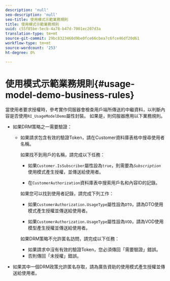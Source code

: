 ```yaml
---
description: 'null'
seo-description: 'null'
seo-title: 使用模式示範業務規則
title: 使用模式示範業務規則
uuid: c55f85be-5ecb-4a78-b47d-7001ec207d3a
translation-type: tm+mt
source-git-commit: 29bc8323460d9be0fce66cbea7c6fce46df20d61
workflow-type: tm+mt
source-wordcount: '253'
ht-degree: 0%

---
```



# 使用模式示範業務規則{#usage-model-demo-business-rules}

當使用者要求授權時，參考實作伺服器會檢查用戶端所傳送的中繼資料，以判斷內容是否使用`RI_UsageModelDemo`屬性封裝。 如果是，則伺服器應用以下業務規則。

* 如果DRM策略之一需要驗證：

   * 如果請求包含有效的驗證Token，請在Customer資料庫表格中搜尋使用者名稱。

      如果找不到用戶的名稱，請完成以下任務：

      * 如果`Customer.IsSubscriber`屬性設為`true`，則需要為&#x200B;*`Subscription`*&#x200B;使用模式產生授權，並傳送給使用者。

      * 在`CustomerAuthorization`資料庫表中搜索用戶名和內容ID的記錄。

      如果您可以找到使用者記錄，請完成下列工作：

      * 如果`CustomerAuthorization.UsageType`屬性設為`DTO`，請為DTO使用模式產生授權並傳送給使用者。

      * 如果`CustomerAuthorization.UsageType`屬性設為`VOD`，請為VOD使用模型產生授權並傳送給使用者。

      如果DRM策略不允許匿名訪問，請完成以下任務：

      * 如果請求中沒有有效的驗證Token，您必須傳回「需要驗證」錯誤。
      * 否則傳回「未授權」錯誤。



* 如果其中一個DRM政策允許匿名存取，請為廣告資助的使用模式產生授權並傳送給使用者。

